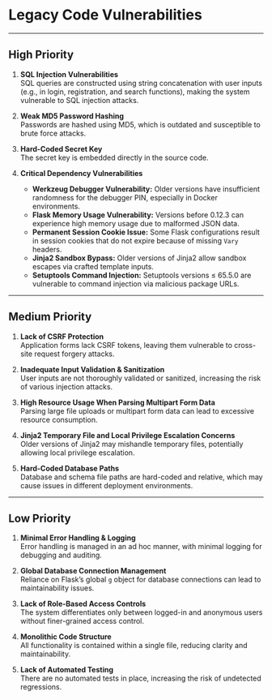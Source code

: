 # Legacy Code Vulnerabilities

---

## High Priority

1. **SQL Injection Vulnerabilities**  
   SQL queries are constructed using string concatenation with user inputs (e.g., in login, registration, and search functions), making the system vulnerable to SQL injection attacks.

2. **Weak MD5 Password Hashing**  
   Passwords are hashed using MD5, which is outdated and susceptible to brute force attacks.

3. **Hard-Coded Secret Key**  
   The secret key is embedded directly in the source code.

4. **Critical Dependency Vulnerabilities**  
   - **Werkzeug Debugger Vulnerability:** Older versions have insufficient randomness for the debugger PIN, especially in Docker environments.  
   - **Flask Memory Usage Vulnerability:** Versions before 0.12.3 can experience high memory usage due to malformed JSON data.  
   - **Permanent Session Cookie Issue:** Some Flask configurations result in session cookies that do not expire because of missing `Vary` headers.  
   - **Jinja2 Sandbox Bypass:** Older versions of Jinja2 allow sandbox escapes via crafted template inputs.  
   - **Setuptools Command Injection:** Setuptools versions ≤ 65.5.0 are vulnerable to command injection via malicious package URLs.

---

## Medium Priority

1. **Lack of CSRF Protection**  
   Application forms lack CSRF tokens, leaving them vulnerable to cross-site request forgery attacks.

2. **Inadequate Input Validation & Sanitization**  
   User inputs are not thoroughly validated or sanitized, increasing the risk of various injection attacks.

3. **High Resource Usage When Parsing Multipart Form Data**  
   Parsing large file uploads or multipart form data can lead to excessive resource consumption.

4. **Jinja2 Temporary File and Local Privilege Escalation Concerns**  
   Older versions of Jinja2 may mishandle temporary files, potentially allowing local privilege escalation.

5. **Hard-Coded Database Paths**  
   Database and schema file paths are hard-coded and relative, which may cause issues in different deployment environments.

---

## Low Priority

1. **Minimal Error Handling & Logging**  
   Error handling is managed in an ad hoc manner, with minimal logging for debugging and auditing.

2. **Global Database Connection Management**  
   Reliance on Flask’s global `g` object for database connections can lead to maintainability issues.

3. **Lack of Role-Based Access Controls**  
   The system differentiates only between logged-in and anonymous users without finer-grained access control.

4. **Monolithic Code Structure**  
   All functionality is contained within a single file, reducing clarity and maintainability.

5. **Lack of Automated Testing**  
   There are no automated tests in place, increasing the risk of undetected regressions.
